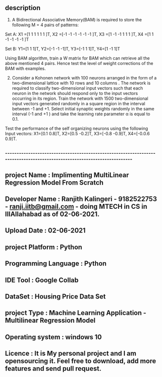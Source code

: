 
## description 

1. A Bidirectional Associative Memory(BAM)  is required to store the following  M = 4 pairs of patterns:

Set A:  X1 =[1 1 1 1 1 1 ]T,  X2 =[-1 -1 -1 -1 -1 -1 ]T,  X3 =[1 -1 -1 1 1 1 ]T,  X4 =[1 1 -1 -1 -1 -1 ]T

Set B:  Y1=[1 1 1]T, Y2=[-1 -1 -1]T, Y3=[-1 1 1]T, Y4=[1 -1 1]T

Using BAM algorithm, train a W matrix for BAM which can retrieve all the above mentioned 4 pairs. 
Hence test the level of weight corrections of the BAM with examples.

2. Consider a Kohonen network with 100 neurons arranged in the form of a two-dimensional lattice with 10 rows and 10 columns . 
The network is required to classify two-dimensional input vectors such that each neuron in the network should respond only to the input vectors occurring in its region. 
Train the network with 1500 two-dimensional input vectors generated randomly in a square region in the interval between -1 and +1. Select initial synaptic weights randomly in the same interval  (-1 and +1  ) and take the learning rate parameter α is equal to 0.1.

Test the performance of the self organizing neurons using the following
Input vectors:
X1=[0.1  0.8]T,  X2=[0.5  -0.2]T, X3=[-0.8  -0.9]T, X4=[-0.0.6  0.9]T.

##


### ------------------------------------------------------------------------------------------------------------------------
## project Name :	       Implimenting MultiLinear Regression Model From Scratch 
## Developer Name :	       Ranjith Kalingeri - 9182522753 - ranji.iitb@gmail.com - doing MTECH in CS in IIIAllahabad as of 02-06-2021. 
## Upload Date :	       02-06-2021
## project Platform :          Python
## Programming Language :      Python
## IDE Tool :	               Google Collab
## DataSet :	               Housing Price Data Set
## project Type :	       Machine Learning Application - Multilinear Regression Model 
## Operating system :          windows 10 
## Licence          :          It is My personal project and I am opensourcing it. Feel free to download, add more features and send pull request.
